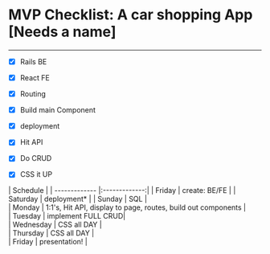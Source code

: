 # MVP Checklist: A car shopping App [Needs a name]
---
- [x] Rails BE
- [x] React FE
- [x] Routing
- [x] Build main Component
- [x] deployment
- [x] Hit API
- [x] Do CRUD
- [x] CSS it UP


|         Schedule              |
| ------------- |:-------------:|
| Friday        | create: BE/FE |
| Saturday      | deployment*   |
| Sunday        | SQL           |  
| Monday        | 1:1's, Hit API, display to page, routes, build out components |  
| Tuesday       | implement FULL CRUD|  
| Wednesday     | CSS all DAY   |  
| Thursday      | CSS all DAY   |  
| Friday        | presentation! |  
